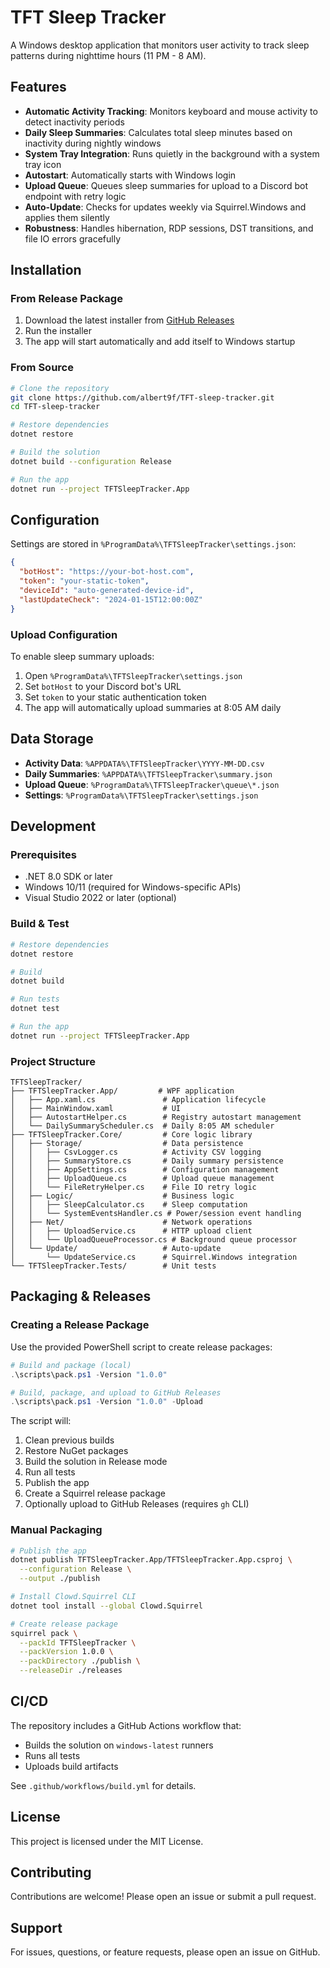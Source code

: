 # TFT Sleep Tracker

A Windows desktop application that monitors user activity to track sleep patterns during nighttime hours (11 PM - 8 AM).

## Features

- **Automatic Activity Tracking**: Monitors keyboard and mouse activity to detect inactivity periods
- **Daily Sleep Summaries**: Calculates total sleep minutes based on inactivity during nightly windows
- **System Tray Integration**: Runs quietly in the background with a system tray icon
- **Autostart**: Automatically starts with Windows login
- **Upload Queue**: Queues sleep summaries for upload to a Discord bot endpoint with retry logic
- **Auto-Update**: Checks for updates weekly via Squirrel.Windows and applies them silently
- **Robustness**: Handles hibernation, RDP sessions, DST transitions, and file IO errors gracefully

## Installation

### From Release Package

1. Download the latest installer from [GitHub Releases](https://github.com/albert9f/TFT-sleep-tracker/releases)
2. Run the installer
3. The app will start automatically and add itself to Windows startup

### From Source

```bash
# Clone the repository
git clone https://github.com/albert9f/TFT-sleep-tracker.git
cd TFT-sleep-tracker

# Restore dependencies
dotnet restore

# Build the solution
dotnet build --configuration Release

# Run the app
dotnet run --project TFTSleepTracker.App
```

## Configuration

Settings are stored in `%ProgramData%\TFTSleepTracker\settings.json`:

```json
{
  "botHost": "https://your-bot-host.com",
  "token": "your-static-token",
  "deviceId": "auto-generated-device-id",
  "lastUpdateCheck": "2024-01-15T12:00:00Z"
}
```

### Upload Configuration

To enable sleep summary uploads:

1. Open `%ProgramData%\TFTSleepTracker\settings.json`
2. Set `botHost` to your Discord bot's URL
3. Set `token` to your static authentication token
4. The app will automatically upload summaries at 8:05 AM daily

## Data Storage

- **Activity Data**: `%APPDATA%\TFTSleepTracker\YYYY-MM-DD.csv`
- **Daily Summaries**: `%APPDATA%\TFTSleepTracker\summary.json`
- **Upload Queue**: `%ProgramData%\TFTSleepTracker\queue\*.json`
- **Settings**: `%ProgramData%\TFTSleepTracker\settings.json`

## Development

### Prerequisites

- .NET 8.0 SDK or later
- Windows 10/11 (required for Windows-specific APIs)
- Visual Studio 2022 or later (optional)

### Build & Test

```bash
# Restore dependencies
dotnet restore

# Build
dotnet build

# Run tests
dotnet test

# Run the app
dotnet run --project TFTSleepTracker.App
```

### Project Structure

```
TFTSleepTracker/
├── TFTSleepTracker.App/         # WPF application
│   ├── App.xaml.cs               # Application lifecycle
│   ├── MainWindow.xaml           # UI
│   ├── AutostartHelper.cs        # Registry autostart management
│   └── DailySummaryScheduler.cs  # Daily 8:05 AM scheduler
├── TFTSleepTracker.Core/         # Core logic library
│   ├── Storage/                  # Data persistence
│   │   ├── CsvLogger.cs          # Activity CSV logging
│   │   ├── SummaryStore.cs       # Daily summary persistence
│   │   ├── AppSettings.cs        # Configuration management
│   │   ├── UploadQueue.cs        # Upload queue management
│   │   └── FileRetryHelper.cs    # File IO retry logic
│   ├── Logic/                    # Business logic
│   │   ├── SleepCalculator.cs    # Sleep computation
│   │   └── SystemEventsHandler.cs # Power/session event handling
│   ├── Net/                      # Network operations
│   │   ├── UploadService.cs      # HTTP upload client
│   │   └── UploadQueueProcessor.cs # Background queue processor
│   └── Update/                   # Auto-update
│       └── UpdateService.cs      # Squirrel.Windows integration
└── TFTSleepTracker.Tests/        # Unit tests
```

## Packaging & Releases

### Creating a Release Package

Use the provided PowerShell script to create release packages:

```powershell
# Build and package (local)
.\scripts\pack.ps1 -Version "1.0.0"

# Build, package, and upload to GitHub Releases
.\scripts\pack.ps1 -Version "1.0.0" -Upload
```

The script will:
1. Clean previous builds
2. Restore NuGet packages
3. Build the solution in Release mode
4. Run all tests
5. Publish the app
6. Create a Squirrel release package
7. Optionally upload to GitHub Releases (requires `gh` CLI)

### Manual Packaging

```bash
# Publish the app
dotnet publish TFTSleepTracker.App/TFTSleepTracker.App.csproj \
  --configuration Release \
  --output ./publish

# Install Clowd.Squirrel CLI
dotnet tool install --global Clowd.Squirrel

# Create release package
squirrel pack \
  --packId TFTSleepTracker \
  --packVersion 1.0.0 \
  --packDirectory ./publish \
  --releaseDir ./releases
```

## CI/CD

The repository includes a GitHub Actions workflow that:
- Builds the solution on `windows-latest` runners
- Runs all tests
- Uploads build artifacts

See `.github/workflows/build.yml` for details.

## License

This project is licensed under the MIT License.

## Contributing

Contributions are welcome! Please open an issue or submit a pull request.

## Support

For issues, questions, or feature requests, please open an issue on GitHub.

